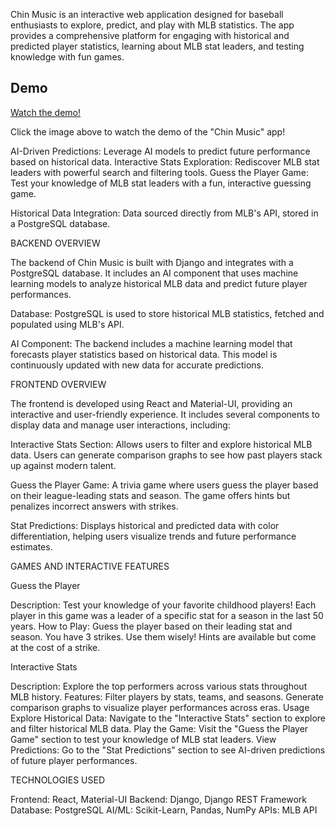 Chin Music is an interactive web application designed for baseball enthusiasts to explore, predict, and play with MLB statistics. The app provides a comprehensive platform for engaging with historical and predicted player statistics, learning about MLB stat leaders, and testing knowledge with fun games.


## Demo

[Watch the demo!](https://www.loom.com/share/c02ab1f0d0f0430a8d42c1f2f46651f4?t=0)

Click the image above to watch the demo of the "Chin Music" app!


AI-Driven Predictions: Leverage AI models to predict future performance based on historical data.
Interactive Stats Exploration: Rediscover MLB stat leaders with powerful search and filtering tools.
Guess the Player Game: Test your knowledge of MLB stat leaders with a fun, interactive guessing game.

Historical Data Integration: Data sourced directly from MLB's API, stored in a PostgreSQL database.


BACKEND OVERVIEW

The backend of Chin Music is built with Django and integrates with a PostgreSQL database. It includes an AI component that uses machine learning models to analyze historical MLB data and predict future player performances.

Database: PostgreSQL is used to store historical MLB statistics, fetched and populated using MLB's API.

AI Component: The backend includes a machine learning model that forecasts player statistics based on historical data. This model is continuously updated with new data for accurate predictions.

FRONTEND OVERVIEW

The frontend is developed using React and Material-UI, providing an interactive and user-friendly experience. It includes several components to display data and manage user interactions, including:

Interactive Stats Section: Allows users to filter and explore historical MLB data. Users can generate comparison graphs to see how past players stack up against modern talent.

Guess the Player Game: A trivia game where users guess the player based on their league-leading stats and season. The game offers hints but penalizes incorrect answers with strikes.

Stat Predictions: Displays historical and predicted data with color differentiation, helping users visualize trends and future performance estimates.

GAMES AND INTERACTIVE FEATURES

Guess the Player

Description: Test your knowledge of your favorite childhood players! Each player in this game was a leader of a specific stat for a season in the last 50 years.
How to Play:
Guess the player based on their leading stat and season.
You have 3 strikes. Use them wisely!
Hints are available but come at the cost of a strike.

Interactive Stats

Description: Explore the top performers across various stats throughout MLB history.
Features:
Filter players by stats, teams, and seasons.
Generate comparison graphs to visualize player performances across eras.
Usage
Explore Historical Data: Navigate to the "Interactive Stats" section to explore and filter historical MLB data.
Play the Game: Visit the "Guess the Player Game" section to test your knowledge of MLB stat leaders.
View Predictions: Go to the "Stat Predictions" section to see AI-driven predictions of future player performances.


TECHNOLOGIES USED

Frontend: React, Material-UI
Backend: Django, Django REST Framework
Database: PostgreSQL
AI/ML: Scikit-Learn, Pandas, NumPy
APIs: MLB API

